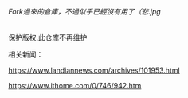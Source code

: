 ###### Fork過來的倉庫，不過似乎已經沒有用了（悲.jpg
保护版权,此仓库不再维护

相关新闻：  

https://www.landiannews.com/archives/101953.html

https://www.ithome.com/0/746/942.htm
